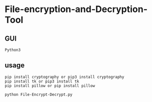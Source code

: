 # File-encryption-and-Decryption-Tool

## GUI 

```
Python3
```
## usage

```
pip install cryptography or pip3 install cryptography
pip install tk or pip3 install tk
pip install pillow or pip install pillow
```

```
python File-Encrypt-Decrypt.py
```
